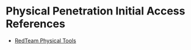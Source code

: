 # Physical Penetration Initial Access References

- [RedTeam Physical Tools](https://github.com/0xOverflow/RedTeam-Physical-Tools)